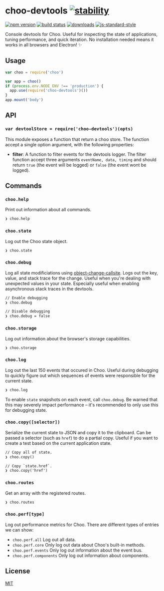 # choo-devtools [![stability][0]][1]
[![npm version][2]][3] [![build status][4]][5]
[![downloads][8]][9] [![js-standard-style][10]][11]

Console devtools for Choo. Useful for inspecting the state of applications,
tuning performance, and quick iteration. No installation needed means it works
in all browsers and Electron! :sparkles:

## Usage
```js
var choo = require('choo')

var app = choo()
if (process.env.NODE_ENV !== 'production') {
  app.use(require('choo-devtools')())
}
app.mount('body')
```

## API
### `var devtoolStore = require('choo-devtools')(opts)`
This module exposes a function that return a choo store. The function accept 
a single option argument, with the following properties:

- **filter**: A function to filter events for the devtools logger. The filter 
function accept three arguments `eventName, data, timing` and should return `true` 
(the event will be logged) or `false` (the event wont be logged).

## Commands
### `choo.help`
Print out information about all commands.
```txt
❯ choo.help
```

### `choo.state`
Log out the Choo state object.
```txt
❯ choo.state
```

### `choo.debug`
Log all state modificiations using
[object-change-callsite](https://github.com/yoshuawuyts/object-change-callsite/).
Logs out the key, value, and stack trace for the change. Useful when you're
dealing with unexpected values in your state. Especially useful when enabling
asynchronous stack traces in the devtools.
```txt
// Enable debugging
❯ choo.debug

// Disable debugging
❯ choo.debug = false
```

### `choo.storage`
Log out information about the browser's storage capabilities.
```txt
❯ choo.storage
```

### `choo.log`
Log out the last 150 events that occured in Choo. Useful during debugging to
quickly figure out which sequences of events were responsible for the current
state.
```txt
❯ choo.log
```

To enable `state` snapshots on each event, call `choo.debug`. Be warned that
this may severely impact performance – it's recommended to only use this for
debugging state.

### `choo.copy([selector])`
Serialize the current state to JSON and copy it to the clipboard. Can be passed
a selector (such as `href`) to do a partial copy. Useful if you want to create
a test based on the current application state.
```txt
// Copy all of state.
❯ choo.copy()

// Copy `state.href`.
❯ choo.copy('href')
```

### `choo.routes`
Get an array with the registered routes.
```txt
❯ choo.routes
```

### `choo.perf[type]`
Log out performance metrics for Choo. There are different types of entries we
can show:
- `choo.perf.all` Log out all data.
- `choo.perf.core` Only log out data about Choo's built-in methods.
- `choo.perf.events` Only log out information about the event bus.
- `choo.perf.components` Only log out information about components.

## License
[MIT](https://tldrlegal.com/license/mit-license)

[0]: https://img.shields.io/badge/stability-experimental-orange.svg?style=flat-square
[1]: https://nodejs.org/api/documentation.html#documentation_stability_index
[2]: https://img.shields.io/npm/v/choo-devtools.svg?style=flat-square
[3]: https://npmjs.org/package/choo-devtools
[4]: https://img.shields.io/travis/choojs/choo-devtools/master.svg?style=flat-square
[5]: https://travis-ci.org/choojs/choo-devtools
[6]: https://img.shields.io/codecov/c/github/choojs/choo-devtools/master.svg?style=flat-square
[7]: https://codecov.io/github/choojs/choo-devtools
[8]: http://img.shields.io/npm/dm/choo-devtools.svg?style=flat-square
[9]: https://npmjs.org/package/choo-devtools
[10]: https://img.shields.io/badge/code%20style-standard-brightgreen.svg?style=flat-square
[11]: https://github.com/feross/standard
